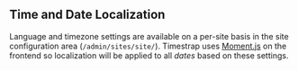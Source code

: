 ## Time and Date Localization

Language and timezone settings are available on a per-site basis in the site
configuration area (`/admin/sites/site/`). Timestrap uses [Moment.js](http://momentjs.com/) 
on the frontend so localization will be applied to all *dates* based on these
settings.
